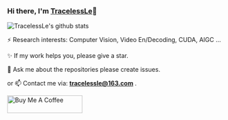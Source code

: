 ### Hi there, I'm [TracelessLe](https://github.com/TracelessLe)👋

<!--
**TracelessLe/TracelessLe** is a ✨ _special_ ✨ repository because its `README.md` (this file) appears on your GitHub profile.

Here are some ideas to get you started:

- 🔭 I’m currently working on ...
- 🌱 I’m currently learning ...
- 👯 I’m looking to collaborate on ...
- 🤔 I’m looking for help with ...
- 💬 Ask me about ...
- 📫 How to reach me: ...
- 😄 Pronouns: ...
- ⚡ Fun fact: ...
-->


![TracelessLe's github stats](https://github-readme-stats.vercel.app/api?username=TracelessLe&show_icons=true&count_private=true&prs&hide_title=true&theme=default_repocard)

⚡ Research interests: Computer Vision, Video En/Decoding, CUDA, AIGC ...

✨ If my work helps you, please give a star.

💬 Ask me about the repositories please create issues.

or 📫 Contact me via: **tracelessle@163.com** .

<a href="https://www.buymeacoffee.com/tracelessle" target="_blank"><img src="https://cdn.buymeacoffee.com/buttons/default-blue.png" alt="Buy Me A Coffee" height="41" width="174"></a>
